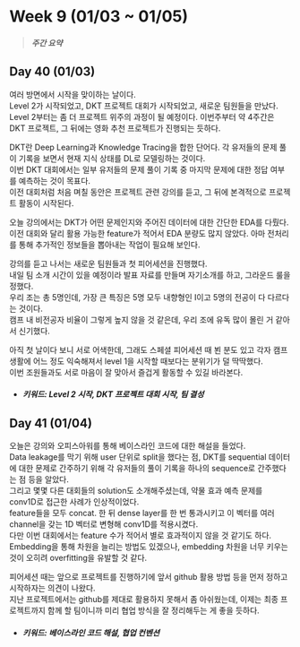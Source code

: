 Week 9 (01/03 ~ 01/05)
===
>  ##### 주간 요약
>  

Day 40 (01/03)
---
여러 방면에서 시작을 맞이하는 날이다.  
Level 2가 시작되었고, DKT 프로젝트 대회가 시작되었고, 새로운 팀원들을 만났다.  
Level 2부터는 좀 더 프로젝트 위주의 과정이 될 예정이다. 이번주부터 약 4주간은 DKT 프로젝트, 그 뒤에는 영화 추천 프로젝트가 진행되는 듯하다.  

DKT란 Deep Learning과 Knowledge Tracing을 합한 단어다. 각 유저들의 문제 풀이 기록을 보면서 현재 지식 상태를 DL로 모델링하는 것이다.  
이번 DKT 대회에서는 일부 유저들의 문제 풀이 기록 중 마지막 문제에 대한 정답 여부를 예측하는 것이 목표다.  
이전 대회처럼 처음 며칠 동안은 프로젝트 관련 강의를 듣고, 그 뒤에 본격적으로 프로젝트 활동이 시작된다.  

오늘 강의에서는 DKT가 어떤 문제인지와 주어진 데이터에 대한 간단한 EDA를 다뤘다.  
이전 대회와 달리 활용 가능한 feature가 적어서 EDA 분량도 많지 않았다. 아마 전처리를 통해 추가적인 정보들을 뽑아내는 작업이 필요해 보인다.  

강의를 듣고 나서는 새로운 팀원들과 첫 피어세션을 진행했다.  
내일 팀 소개 시간이 있을 예정이라 발표 자료를 만들며 자기소개를 하고, 그라운드 룰을 정했다.  
우리 조는 총 5명인데, 가장 큰 특징은 5명 모두 내향형인 I이고 5명의 전공이 다 다르다는 것이다.  
캠프 내 비전공자 비율이 그렇게 높지 않을 것 같은데, 우리 조에 유독 많이 몰린 거 같아서 신기했다.  

아직 첫 날이다 보니 서로 어색한데, 그래도 스페셜 피어세션 때 뵌 분도 있고 각자 캠프 생활에 어느 정도 익숙해져서 level 1을 시작할 때보다는 분위기가 덜 딱딱했다.  
이번 조원들과도 서로 마음이 잘 맞아서 즐겁게 활동할 수 있길 바라본다.  

+ ##### 키워드: Level 2 시작, DKT 프로젝트 대회 시작, 팀 결성

Day 41 (01/04)
---
오늘은 강의와 오피스아워를 통해 베이스라인 코드에 대한 해설을 들었다.  
Data leakage를 막기 위해 user 단위로 split을 했다는 점, DKT를 sequential 데이터에 대한 문제로 간주하기 위해 각 유저들의 풀이 기록을 하나의 sequence로 간주했다는 점 등을 알았다.  
그리고 몇몇 다른 대회들의 solution도 소개해주셨는데, 약물 효과 예측 문제를 conv1D로 접근한 사례가 인상적이었다.  
feature들을 모두 concat. 한 뒤 dense layer를 한 번 통과시키고 이 벡터를 여러 channel을 갖는 1D 벡터로 변형해 conv1D를 적용시켰다.  
다만 이번 대회에서는 feature 수가 적어서 별로 효과적이지 않을 것 같기도 하다. Embedding을 통해 차원을 늘리는 방법도 있겠으나, embedding 차원을 너무 키우는 것이 오히려 overfitting을 유발할 것 같다.  

피어세션 때는 앞으로 프로젝트를 진행하기에 앞서 github 활용 방법 등을 먼저 정하고 시작하자는 의견이 나왔다.  
지난 프로젝트에서는 github를 제대로 활용하지 못해서 좀 아쉬웠는데, 이제는 최종 프로젝트까지 함께 할 팀이니까 미리 협업 방식을 잘 정리해두는 게 좋을 듯하다.  

+ ##### 키워드: 베이스라인 코드 해설, 협업 컨벤션
